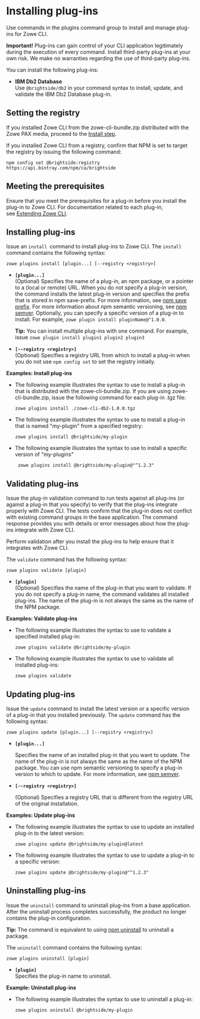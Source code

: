 # Installing plug-ins

Use commands in the plugins command group to install and manage plug-ins for Zowe CLI.

**Important!** Plug-ins can gain control of your CLI application
legitimately during the execution of every command. Install third-party
plug-ins at your own risk. We make no warranties regarding
the use of third-party plug-ins.

You can install the following plug-ins:

  - **IBM Db2 Database**  
    Use `@brightside/db2` in your command syntax to install, update, and
    validate the IBM Db2 Database plug-in. 

## Setting the registry

If you installed Zowe CLI from the zowe-cli-bundle.zip distributed with the Zowe PAX media, proceed to the [Install step](#installing-plug-ins).

If you installed Zowe CLI from a registry, confirm that NPM is set to target the registry by issuing the following command: 

```
npm config set @brightside:registry https://api.bintray.com/npm/ca/brightside
```

## Meeting the prerequisites

Ensure that you meet the prerequisites for a plug-in before you install
the plug-in to Zowe CLI. For documentation related to each plug-in,
see [Extending Zowe CLI](cli-extending.md).

## Installing plug-ins

Issue an `install `command to install plug-ins to Zowe CLI. The
`install` command contains the following syntax:

```
zowe plugins install [plugin...] [--registry <registry>]
```

  - **`[plugin...]`**   
    (Optional) Specifies the name of a plug-in, an npm package, or a
    pointer to a (local or remote) URL. When you do not specify a
    plug-in version, the command installs the latest plug-in version and
    specifies the prefix that is stored in npm save-prefix. For more
    information, see [npm save prefix](https://docs.npmjs.com/misc/config#save-prefix). For more
    information about npm semantic versioning, see [npm semver](https://docs.npmjs.com/misc/semver). Optionally, you can
    specify a specific version of a plug-in to install. For example, `zowe plugin install pluginName@^1.0.0`.

    **Tip:** You can install multiple plug-ins with one command. For
    example, issue `zowe plugin install plugin1 plugin2 plugin3`

  - **`[--registry <registry>]`**  
    (Optional) Specifies a registry URL from which to install a plug-in
    when you do not use `npm config set` to set the registry initially. 

**Examples: Install plug-ins**

  - The following example illustrates the syntax to use to install a 
    plug-in that is distributed with the zowe-cli-bundle.zip.
    If you are using zowe-cli-bundle.zip, issue the following command for each plug-in .tgz file:
    
    ```
    zowe plugins install ./zowe-cli-db2-1.0.0.tgz
    ```

  - The following example illustrates the syntax to use to install a
    plug-in that is named "my-plugin" from a specified registry:

    ```
    zowe plugins install @brightside/my-plugin
    ```

  - The following example illustrates the syntax to use to install a
    specific version of "my-plugins" 

    ```
     zowe plugins install @brightside/my-plugin@"^1.2.3"
    ```
    

## Validating plug-ins

Issue the plug-in validation command to run tests against all plug-ins (or against a plug-in that you specify) to verify that the plug-ins integrate properly with Zowe CLI. The tests confirm that the plug-in does not conflict with existing command groups in the base application. The command response provides you with details or error messages about how the plug-ins integrate with Zowe CLI. 

Perform validation after you install the plug-ins to help ensure that it integrates with Zowe CLI.

The `validate` command has the following syntax:

```
zowe plugins validate [plugin]
```

  - **`[plugin]`**  
    (Optional) Specifies the name of the plug-in that you want to
    validate. If you do not specify a plug-in name, the command
    validates all installed plug-ins. The name of the plug-in is not
    always the same as the name of the NPM package.

**Examples: Validate plug-ins**

  - The following example illustrates the syntax to use to validate a
    specified installed plug-in:

    ```
    zowe plugins validate @brightside/my-plugin
    ```

  - The following example illustrates the syntax to use to validate all
    installed plug-ins:

    ```
    zowe plugins validate
    ```

## Updating plug-ins

Issue the `update` command to install the latest version or a specific
version of a plug-in that you installed previously. The `update` command
has the following syntax:

```
zowe plugins update [plugin...] [--registry <registry>]
```

  - **`[plugin...]`** 

    Specifies the name of an installed plug-in that you want to update.
    The name of the plug-in is not always the same as the name of the
    NPM package. You can use npm semantic versioning to specify a
    plug-in version to which to update. For more information,
    see [npm semver](https://docs.npmjs.com/misc/semver).

  - **`[--registry <registry>]`**

    (Optional) Specifies a registry URL that is different from the
    registry URL of the original installation. 

**Examples: Update plug-ins**

  - The following example illustrates the syntax to use to update an
    installed plug-in to the latest version:

    ```
    zowe plugins update @brightside/my-plugin@latest
    ```

  - The following example illustrates the syntax to use to update a
    plug-in to a specific version:

    ```
    zowe plugins update @brightside/my-plugin@"^1.2.3"
    ```

## Uninstalling plug-ins

Issue the `uninstall` command to uninstall plug-ins from a base
application. After the uninstall process completes successfully,
the product no longer contains the plug-in
configuration.

**Tip:** The command is equivalent to using [npm uninstall](https://docs.npmjs.com/cli/uninstall) to uninstall a package.

The `uninstall` command contains the following syntax:

```
zowe plugins uninstall [plugin]
```

  - **`[plugin]`**   
    Specifies the plug-in name to uninstall.

**Example: Uninstall plug-ins**

- The following example illustrates the syntax to use to uninstall a plug-in:

  ```
  zowe plugins uninstall @brightside/my-plugin
  ```
